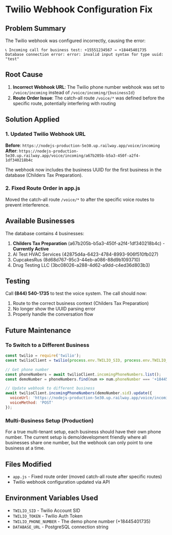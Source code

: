 # Twilio Webhook Configuration Fix

## Problem Summary
The Twilio webhook was configured incorrectly, causing the error:
```
📞 Incoming call for business test: +15551234567 → +18445401735
Database connection error: error: invalid input syntax for type uuid: "test"
```

## Root Cause
1. **Incorrect Webhook URL**: The Twilio phone number webhook was set to `/voice/incoming` instead of `/voice/incoming/{businessId}`
2. **Route Order Issue**: The catch-all route `/voice/*` was defined before the specific route, potentially interfering with routing

## Solution Applied

### 1. Updated Twilio Webhook URL
**Before**: `https://nodejs-production-5e30.up.railway.app/voice/incoming`
**After**: `https://nodejs-production-5e30.up.railway.app/voice/incoming/a67b205b-b5a3-450f-a2f4-1df340218b4c`

The webhook now includes the business UUID for the first business in the database (Childers Tax Preparation).

### 2. Fixed Route Order in app.js
Moved the catch-all route `/voice/*` to after the specific voice routes to prevent interference.

## Available Businesses
The database contains 4 businesses:
1. **Childers Tax Preparation** (a67b205b-b5a3-450f-a2f4-1df340218b4c) - **Currently Active**
2. AI Test HVAC Services (42875d4a-6423-4784-8993-906f510fb027)
3. CupcakesRus (8d68d767-95c3-44eb-a086-88d9b1093710)
4. Drug Testing LLC (3bc08026-a288-4d62-a9dd-c4ed36d803b3)

## Testing
Call **(844) 540-1735** to test the voice system. The call should now:
1. Route to the correct business context (Childers Tax Preparation)
2. No longer show the UUID parsing error
3. Properly handle the conversation flow

## Future Maintenance

### To Switch to a Different Business
```javascript
const twilio = require('twilio');
const twilioClient = twilio(process.env.TWILIO_SID, process.env.TWILIO_TOKEN);

// Get phone number
const phoneNumbers = await twilioClient.incomingPhoneNumbers.list();
const demoNumber = phoneNumbers.find(num => num.phoneNumber === '+18445401735');

// Update webhook to different business
await twilioClient.incomingPhoneNumbers(demoNumber.sid).update({
  voiceUrl: 'https://nodejs-production-5e30.up.railway.app/voice/incoming/NEW_BUSINESS_UUID',
  voiceMethod: 'POST'
});
```

### Multi-Business Setup (Production)
For a true multi-tenant setup, each business should have their own phone number. The current setup is demo/development friendly where all businesses share one number, but the webhook can only point to one business at a time.

## Files Modified
- `app.js` - Fixed route order (moved catch-all route after specific routes)
- Twilio webhook configuration updated via API

## Environment Variables Used
- `TWILIO_SID` - Twilio Account SID
- `TWILIO_TOKEN` - Twilio Auth Token  
- `TWILIO_PHONE_NUMBER` - The demo phone number (+18445401735)
- `DATABASE_URL` - PostgreSQL connection string
